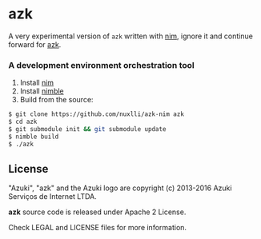 # azk

A very experimental version of `azk` written with [nim](http://nim-lang.org), ignore it and continue forward for [azk](https://github.com/azukiapp/azk).

### A development environment orchestration tool

1. Install [nim](http://nim-lang.org/download.html)
2. Install [nimble](https://github.com/nim-lang/nimble)
3. Build from the source:

```sh
$ git clone https://github.com/nuxlli/azk-nim azk
$ cd azk
$ git submodule init && git submodule update
$ nimble build
$ ./azk
```

## License

"Azuki", "azk" and the Azuki logo are copyright (c) 2013-2016 Azuki Serviços de Internet LTDA.

**azk** source code is released under Apache 2 License.

Check LEGAL and LICENSE files for more information.
